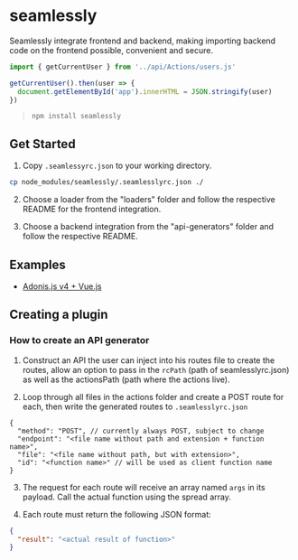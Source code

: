 # seamlessly

Seamlessly integrate frontend and backend, making importing backend code on the frontend possible, convenient and secure.

```javascript
import { getCurrentUser } from '../api/Actions/users.js'

getCurrentUser().then(user => {
  document.getElementById('app').innerHTML = JSON.stringify(user)
})
```


> `npm install seamlessly`

## Get Started

1. Copy `.seamlessyrc.json` to your working directory.

```bash
cp node_modules/seamlessly/.seamlesslyrc.json ./
```

2. Choose a loader from the "loaders" folder and follow the respective README for the frontend integration.

3. Choose a backend integration from the "api-generators" folder and follow the respective README.

## Examples

- [Adonis.js v4 + Vue.js](https://github.com/MZanggl/adonis-vue-without-api)

## Creating a plugin

### How to create an API generator

1. Construct an API the user can inject into his routes file to create the routes, allow an option to pass in the `rcPath` (path of seamlesslyrc.json) as well as the actionsPath (path where the actions live).

2. Loop through all files in the actions folder and create a POST route for each, then write the generated routes to `.seamlesslyrc.json`

```jsonc
{
  "method": "POST", // currently always POST, subject to change
  "endpoint": "<file name without path and extension + function name>",
  "file": "<file name without path, but with extension>",
  "id": "<function name>" // will be used as client function name
}
```

3. The request for each route will receive an array named `args` in its payload. Call the actual function using the spread array.

4. Each route must return the following JSON format:

```json
{
  "result": "<actual result of function>"
}
```